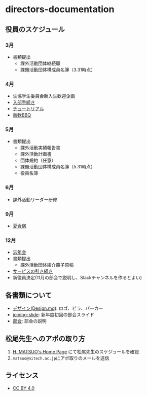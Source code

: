 # directors-documentation

## 役員のスケジュール
### 3月
- 書類提出
    - 課外活動団体継続願
    - 課題活動団体構成員名簿（3.31時点）
### 4月
- 生協学生委員会新入生歓迎企画
- [入部手続き](JoiningDescription.md)
- [チュートリアル](Tutorial.md)
- [新歓BBQ](WelcomeBBQ.md)
### 5月
- 書類提出
    - 課外活動実績報告書
    - 課外活動計画書
    - 団体規約（任意）
    - 課題活動団体構成員名簿（5.31時点）
    - 役員名簿
### 6月
- 課外活動リーダー研修
### 9月
- [夏合宿](SummerCamp.md)
### 12月
- [忘年会](YearEndParty.md)
- 書類提出
    - 課外活動団体紹介冊子原稿
- [サービスの引き続き](Service.md)
- 新役員決定(11月の部会で説明し、Slackチャンネルを作るとよい)

## 各書類について
- [デザイン(Design.md)](Design.md): ロゴ、ビラ、パーカー
- [joining-slide](./joining-slide): 新年度初回の部会スライド
- [部会](Meeting.md): 部会の説明

## 松尾先生へのアポの取り方
1. [H. MATSUO's Home Page](http://www.matlab.nitech.ac.jp/~matsuo/) にて松尾先生のスケジュールを確認
2. `matsuo@nitech.ac.jp`にアポ取りのメールを送信

## ライセンス
- [CC BY 4.0](LICENSE)
